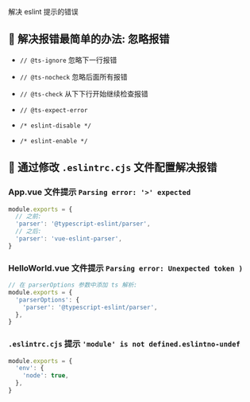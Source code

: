 解决 eslint 提示的错误

## 🍕 解决报错最简单的办法: 忽略报错

- `// @ts-ignore` 忽略下一行报错
- `// @ts-nocheck` 忽略后面所有报错
- `// @ts-check` 从下下行开始继续检查报错
- `// @ts-expect-error`

- `/* eslint-disable */`
- `/* eslint-enable */`

## 🍕 通过修改 `.eslintrc.cjs` 文件配置解决报错

### App.vue 文件提示 `Parsing error: '>' expected`

```cjs
module.exports = {
  // 之前:
  'parser': '@typescript-eslint/parser',
  // 之后:
  'parser': 'vue-eslint-parser',
}
```

### HelloWorld.vue 文件提示 `Parsing error: Unexpected token )`

```cjs
// 在 parserOptions 参数中添加 ts 解析:
module.exports = {
  'parserOptions': {
    'parser': '@typescript-eslint/parser',
  },
}
```

### `.eslintrc.cjs` 提示 `'module' is not defined.eslintno-undef`

```cjs
module.exports = {
  'env': {
    'node': true,
  },
}
```